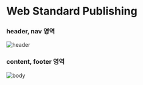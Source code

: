 # Web Standard Publishing


### header, nav 영역
![header](https://user-images.githubusercontent.com/105576059/198185514-cd8dbaab-94db-430b-9978-0173ab4273bc.PNG)






### content, footer 영역
![body](https://user-images.githubusercontent.com/105576059/198185519-73e2ab64-87e7-42b7-b0e4-705b2000b779.PNG)
